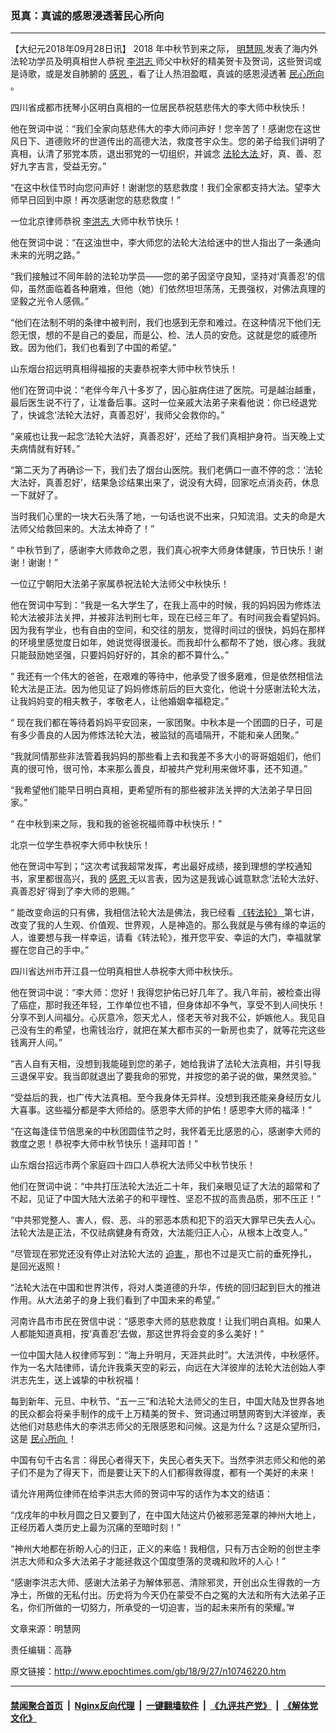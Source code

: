 ### 觅真：真诚的感恩浸透著民心所向
------------------------

<p>
 【大纪元2018年09月28日讯】
 <span class="s2">
  2018
 </span>
 <span class="s1">
  年中秋节到来之际，
  <a href="http://www.minghui.org/mh/glossary.html#2">
   <span class="s3">
    明慧网
   </span>
  </a>
  发表了海内外法轮功学员及明真相世人恭祝
  <a href="http://www.minghui.org/mh/glossary.html#32">
   <span class="s3">
    <a href="http://www.epochtimes.com/gb/tag/%E6%9D%8E%E6%B4%AA%E5%BF%97.html">
     李洪志
    </a>
   </span>
  </a>
  师父中秋好的精美贺卡及贺词，这些贺词或是诗歌，或是发自肺腑的
  <a href="http://www.epochtimes.com/gb/tag/%E6%84%9F%E6%81%A9.html">
   感恩
  </a>
  ，看了让人热泪盈眶，真诚的感恩浸透著
  <a href="http://www.epochtimes.com/gb/tag/%E6%B0%91%E5%BF%83%E6%89%80%E5%90%91.html">
   民心所向
  </a>
  。
 </span>
</p>
<p class="p7">
 <span class="s1">
  四川省成都市抚琴小区明白真相的一位居民恭祝慈悲伟大的李大师中秋快乐！
 </span>
</p>
<p class="p7">
 <span class="s1">
  他在贺词中说：“我们全家向慈悲伟大的李大师问声好！您辛苦了！感谢您在这世风日下、道德败坏的世道传出的高德大法，救度苍宇众生。您的弟子给我们讲明了真相，认清了邪党本质，退出邪党的一切组织，并诚念
  <a href="http://www.minghui.org/mh/glossary.html#1">
   <span class="s3">
    法轮大法
   </span>
  </a>
  好，真、善、忍好九字吉言，受益无穷。”
 </span>
</p>
<p class="p7">
 <span class="s1">
  “在这中秋佳节时向您问声好！谢谢您的慈悲救度！我们全家都支持大法。望李大师早日回到中原！再次感谢您的慈悲救度！”
 </span>
</p>
<p class="p7">
 <span class="s1">
  一位北京律师恭祝
  <a href="http://www.epochtimes.com/gb/tag/%E6%9D%8E%E6%B4%AA%E5%BF%97.html">
   李洪志
  </a>
  大师中秋节快乐！
 </span>
</p>
<p class="p7">
 <span class="s1">
  他在贺词中说：“在这浊世中，李大师您的法轮大法给迷中的世人指出了一条通向未来的光明之路。”
 </span>
</p>
<p class="p7">
 <span class="s1">
  “我们接触过不同年龄的法轮功学员——您的弟子因坚守良知，坚持对‘真善忍’的信仰，虽然面临着各种磨难，但他（她）们依然坦坦荡荡，无畏强权，对佛法真理的坚毅之光令人感佩。”
 </span>
</p>
<p class="p7">
 <span class="s1">
  “他们在法制不明的条律中被判刑，我们也感到无奈和难过。在这种情况下他们无怨无恨，想的不是自己的委屈，而是公、检、法人员的安危。这就是您的威德所致。因为他们，我们也看到了中国的希望。”
 </span>
</p>
<p class="p7">
 <span class="s1">
  山东烟台招远明真相得福报的夫妻恭祝李大师中秋节快乐！
 </span>
</p>
<p class="p7">
 <span class="s1">
  他们在贺词中说：“老伴今年八十多岁了，因心脏病住进了医院。可是越治越重，最后医生说不行了，让准备后事。这时一位亲戚大法弟子来看他说：你已经退党了，快诚念‘法轮大法好，真善忍好’，我师父会救你的。”
 </span>
</p>
<p class="p7">
 <span class="s1">
  “亲戚也让我一起念‘法轮大法好，真善忍好’，还给了我们真相护身符。当天晚上丈夫病情就有好转。”
 </span>
</p>
<p class="p7">
 <span class="s1">
  “第二天为了再确诊一下，我们去了烟台山医院。我们老俩口一直不停的念：‘法轮大法好，真善忍好’，结果急诊结果出来了，说没有大碍，回家吃点消炎药，休息一下就好了。
 </span>
</p>
<p class="p7">
 <span class="s1">
  当时我们心里的一块大石头落了地，一句话也说不出来，只知流泪。丈夫的命是大法师父给救回来的。大法太神奇了！”
 </span>
</p>
<p class="p7">
 <span class="s2">
  “
 </span>
 <span class="s1">
  中秋节到了，感谢李大师救命之恩，我们真心祝李大师身体健康，节日快乐！谢谢！谢谢！”
 </span>
</p>
<p class="p7">
 <span class="s1">
  一位辽宁朝阳大法弟子家属恭祝法轮大法师父中秋快乐！
 </span>
</p>
<p class="p7">
 <span class="s1">
  他在贺词中写到：“我是一名大学生了，在我上高中的时候，我的妈妈因为修炼法轮大法被非法关押，并被非法判刑七年，现在已经三年了。有时间我会看望妈妈。因为我有学业，也有自由的空间，和交往的朋友，觉得时间过的很快，妈妈在那样的环境里感觉度日如年，她说觉得很漫长。而我却什么都帮不了她，很心疼。我就只能鼓励她坚强，只要妈妈好好的，其余的都不算什么。”
 </span>
</p>
<p class="p7">
 <span class="s2">
  “
 </span>
 <span class="s1">
  我还有一个伟大的爸爸，在艰难的等待中，他承受了很多磨难，但是依然相信法轮大法是正法。因为他见证了妈妈修炼前后的巨大变化，他说十分感谢法轮大法，让我妈妈变的相夫教子，孝敬老人，让他婚姻幸福稳定。”
 </span>
</p>
<p class="p7">
 <span class="s2">
  “
 </span>
 <span class="s1">
  现在我们都在等待着妈妈平安回来，一家团聚。中秋本是一个团圆的日子，可是有多少善良的人因为修炼法轮大法，被监狱的高墙隔开，不能和亲人团聚。”
 </span>
</p>
<p class="p7">
 <span class="s1">
  “我就同情那些非法管着我妈妈的那些看上去和我差不多大小的哥哥姐姐们，他们真的很可怜，很可怜，本来那么善良，却被共产党利用来做坏事，还不知道。”
 </span>
</p>
<p class="p7">
 <span class="s1">
  “我希望他们能早日明白真相，更希望所有的那些被非法关押的大法弟子早日回家。”
 </span>
</p>
<p class="p7">
 <span class="s2">
  “
 </span>
 <span class="s1">
  在中秋到来之际，我和我的爸爸祝福师尊中秋快乐！”
 </span>
</p>
<p class="p7">
 <span class="s1">
  北京一位学生恭祝李大师中秋快乐！
 </span>
</p>
<p class="p7">
 <span class="s1">
  他在贺词中写到；“这次考试我超常发挥，考出最好成绩，接到理想的学校通知书，家里都很高兴，我的
  <a href="http://www.epochtimes.com/gb/tag/%E6%84%9F%E6%81%A9.html">
   感恩
  </a>
  无以言表，因为这是我诚心诚意默念‘法轮大法好、真善忍好’得到了李大师的恩赐。”
 </span>
</p>
<p class="p7">
 <span class="s2">
  “
 </span>
 <span class="s1">
  能改变命运的只有佛，我相信法轮大法是佛法，我已经看
  <a href="http://gb.falundafa.org/chigb/zfl.htm">
   <span class="s3">
    《转法轮》
   </span>
  </a>
  第七讲，改变了我的人生观、价值观、世界观，人是神造的。那么我就是与佛有缘的幸运的人，谁要想与我一样幸运，请看《转法轮》，推开您平安、幸运的大门，幸福就掌握在您自己的手中。”
 </span>
</p>
<p class="p7">
 <span class="s1">
  四川省达州市开江县一位明真相世人恭祝李大师中秋快乐。
 </span>
</p>
<p class="p7">
 <span class="s1">
  他在贺词中说：“李大师：您好！我得您护佑已好几年了。我八年前，被检查出得了癌症，那时我还年轻，工作单位也不错，但身体却不争气，享受不到人间快乐！分享不到人间福分。心灰意冷，怨天尤人，怪老天爷对我不公，妒嫉他人。我见自己没有生的希望，也需钱治疗，就把在某大都市买的一新房也卖了，就等花完这些钱离开人间。”
 </span>
</p>
<p class="p7">
 <span class="s1">
  “吉人自有天相，没想到我能碰到您的弟子，她给我讲了法轮大法真相，并引导我三退保平安。我当即就退出了要我命的邪党，并按您的弟子说的做，果然灵验。”
 </span>
</p>
<p class="p7">
 <span class="s1">
  “受益后的我，也广传大法真相。至今我身体无异样。没想到我还能亲身经历女儿大喜事。这些福分都是李大师给的。感恩李大师的护佑！感恩李大师的福泽！”
 </span>
</p>
<p class="p7">
 <span class="s1">
  “在这每逢佳节倍思亲的中秋团圆佳节之时，我怀着无比感恩的心，感谢李大师的救度之恩！恭祝李大师中秋节快乐！遥拜叩首！”
 </span>
</p>
<p class="p7">
 <span class="s1">
  山东烟台招远市两个家庭四十四口人恭祝大法师父中秋节快乐！
 </span>
</p>
<p class="p7">
 <span class="s1">
  他们在贺词中说：“中共打压法轮大法近二十年，我们亲眼见证了大法的超常和了不起，见证了中国大陆大法弟子的和平理性、坚忍不拔的高贵品质，邪不压正！”
 </span>
</p>
<p class="p7">
 <span class="s1">
  “中共邪党整人、害人，假、恶、斗的邪恶本质和犯下的滔天大罪早已失去人心。法轮大法是正法，不仅祛病健身有奇效，大法能归正人心，从根本上改变人。”
 </span>
</p>
<p class="p7">
 <span class="s1">
  “尽管现在邪党还没有停止对法轮大法的
  <a href="http://www.minghui.org/mh/glossary.html#37">
   <span class="s3">
    迫害
   </span>
  </a>
  ，那也不过是灭亡前的垂死挣扎，是回光返照！
 </span>
</p>
<p class="p7">
 <span class="s1">
  “法轮大法在中国和世界洪传，将对人类道德的升华，传统的回归起到巨大的推进作用。从大法弟子的身上我们看到了中国未来的希望。”
 </span>
</p>
<p class="p7">
 <span class="s1">
  河南许昌市市民在贺信中说：“感恩李大师的慈悲救度！让我们明白真相。如果人人都能知道真相，按‘真善忍’去做，那这世界将会变的多么美好！”
 </span>
</p>
<p class="p7">
 <span class="s1">
  一位中国大陆人权律师写到：“海上升明月，天涯共此时”。大法洪传，中秋感怀。作为一名大陆律师，请允许我乘天空的彩云，向远在大洋彼岸的法轮大法创始人李洪志先生，送上诚挚的中秋祝福！
 </span>
</p>
<p class="p7">
 <span class="s1">
  每到新年、元旦、中秋节、“五一三”和法轮大法师父的生日，中国大陆及世界各地的民众都会将亲手制作的成千上万精美的贺卡、贺词通过明慧网寄到大洋彼岸，表达他们对慈悲伟大的李洪志师父的无限感恩和问候。这是为什么？这是众望所归，这是
  <a href="http://www.epochtimes.com/gb/tag/%E6%B0%91%E5%BF%83%E6%89%80%E5%90%91.html">
   民心所向
  </a>
  ！
 </span>
</p>
<p class="p7">
 <span class="s1">
  中国有句千古名言：得民心者得天下，失民心者失天下。当然李洪志师父和他的弟子们不是为了得天下，而是要让天下的人们都得救得度，都有一个美好的未来！
 </span>
</p>
<p class="p7">
 <span class="s1">
  请允许用两位律师在给李洪志大师的贺词中写的话作为本文的结语：
 </span>
</p>
<p class="p7">
 <span class="s1">
  “戊戌年的中秋月圆之日又要到了，在中国大陆这片仍被邪恶笼罩的神州大地上，正经历着人类历史上最为沉痛的至暗时刻！”
 </span>
</p>
<p class="p7">
 <span class="s1">
  “神州大地都在祈盼人心的归正，正义的来临！我相信，只有万古企盼的创世主李洪志大师和众多大法弟子才能拯救这个国度堕落的灵魂和败坏的人心！”
 </span>
</p>
<p class="p7">
 <span class="s1">
  “感谢李洪志大师、感谢大法弟子为解体邪恶、清除邪灵，开创出众生得救的一方净土，所做的无私付出。历史将为今天仍在蒙受不白之冤的大法和所有大法弟子正名，你们所做的一切努力，所承受的一切迫害，当的起未来所有的荣耀。”#
 </span>
</p>
<p class="p7">
 文章来源：明慧网
</p>
<p class="p7">
 责任编辑：高静
</p>

原文链接：http://www.epochtimes.com/gb/18/9/27/n10746220.htm


------------------------
#### [禁闻聚合首页](https://github.com/gfw-breaker/banned-news/blob/master/README.md) &nbsp;|&nbsp; [Nginx反向代理](https://github.com/gfw-breaker/open-proxy/blob/master/README.md) &nbsp;|&nbsp; [一键翻墙软件](https://github.com/gfw-breaker/nogfw/blob/master/README.md) &nbsp;|&nbsp; [《九评共产党》](https://github.com/gfw-breaker/9ping.md/blob/master/README.md#九评之一评共产党是什么) &nbsp;|&nbsp; [《解体党文化》](https://github.com/gfw-breaker/jtdwh.md/blob/master/README.md#绪论)